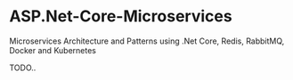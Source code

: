 # ASP.Net-Core-Microservices
Microservices Architecture and Patterns using .Net Core, Redis, RabbitMQ, Docker and Kubernetes

TODO..
